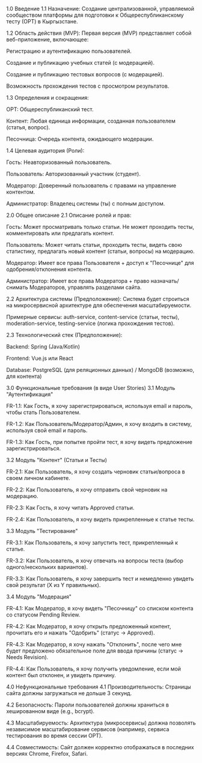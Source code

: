 1.0 Введение
1.1 Назначение: Создание централизованной, управляемой сообществом платформы для подготовки к Общереспубликанскому тесту (ОРТ) в Кыргызстане.

1.2 Область действия (MVP): Первая версия (MVP) представляет собой веб-приложение, включающее:

Регистрацию и аутентификацию пользователей.

Создание и публикацию учебных статей (с модерацией).

Создание и публикацию тестовых вопросов (с модерацией).

Возможность прохождения тестов с просмотром результатов.

1.3 Определения и сокращения:

ОРТ: Общереспубликанский тест.

Контент: Любая единица информации, созданная пользователем (статья, вопрос).

Песочница: Очередь контента, ожидающего модерации.

1.4 Целевая аудитория (Роли):

Гость: Неавторизованный пользователь.

Пользователь: Авторизованный участник (студент).

Модератор: Доверенный пользователь с правами на управление контентом.

Администратор: Владелец системы (ты) с полным доступом.

2.0 Общее описание
2.1 Описание ролей и прав:

Гость: Может просматривать только статьи. Не может проходить тесты, комментировать или предлагать контент.

Пользователь: Может читать статьи, проходить тесты, видеть свою статистику, предлагать новый контент (статьи, вопросы) на модерацию.

Модератор: Имеет все права Пользователя + доступ к "Песочнице" для одобрения/отклонения контента.

Администратор: Имеет все права Модератора + право назначать/снимать Модераторов, управлять разделами сайта.

2.2 Архитектура системы (Предположение): Система будет строиться на микросервисной архитектуре для обеспечения масштабируемости.

Примерные сервисы: auth-service, content-service (статьи, тесты), moderation-service, testing-service (логика прохождения тестов).

2.3 Технологический стек (Предположение):

Backend: Spring (Java/Kotlin)

Frontend: Vue.js или React

Database: PostgreSQL (для реляционных данных) / MongoDB (возможно, для контента)

3.0 Функциональные требования (в виде User Stories)
3.1 Модуль "Аутентификация"

FR-1.1: Как Гость, я хочу зарегистрироваться, используя email и пароль, чтобы стать Пользователем.

FR-1.2: Как Пользователь/Модератор/Админ, я хочу входить в систему, используя свой email и пароль.

FR-1.3: Как Гость, при попытке пройти тест, я хочу видеть предложение зарегистрироваться.

3.2 Модуль "Контент" (Статьи и Тесты)

FR-2.1: Как Пользователь, я хочу создать черновик статьи/вопроса в своем личном кабинете.

FR-2.2: Как Пользователь, я хочу отправить свой черновик на модерацию.

FR-2.3: Как Гость, я хочу читать Approved статьи.

FR-2.4: Как Пользователь, я хочу видеть прикрепленные к статье тесты.

3.3 Модуль "Тестирование"

FR-3.1: Как Пользователь, я хочу запустить тест, прикрепленный к статье.

FR-3.2: Как Пользователь, я хочу отвечать на вопросы теста (выбор одного/нескольких вариантов).

FR-3.3: Как Пользователь, я хочу завершить тест и немедленно увидеть свой результат (X из Y правильных).

3.4 Модуль "Модерация"

FR-4.1: Как Модератор, я хочу видеть "Песочницу" со списком контента со статусом Pending Review.

FR-4.2: Как Модератор, я хочу открыть предложенный контент, прочитать его и нажать "Одобрить" (статус -> Approved).

FR-4.3: Как Модератор, я хочу нажать "Отклонить", после чего мне будет предложено обязательное поле для ввода причины (статус -> Needs Revision).

FR-4.4: Как Пользователь, я хочу получить уведомление, если мой контент был отклонен, и увидеть причину.

4.0 Нефункциональные требования
4.1 Производительность: Страницы сайта должны загружаться не дольше 3 секунд.

4.2 Безопасность: Пароли пользователей должны храниться в хешированном виде (e.g., bcrypt).

4.3 Масштабируемость: Архитектура (микросервисы) должна позволять независимое масштабирование сервисов (например, сервиса тестирования во время сессии ОРТ).

4.4 Совместимость: Сайт должен корректно отображаться в последних версиях Chrome, Firefox, Safari.
